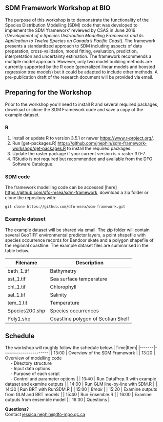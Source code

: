 ## SDM Framework Workshop at BIO
The purpose of this workshop is to demonstrate the functionality of the Species Distribution Modelling (SDM) code that was developed to implement the SDM 'framework' reviewed by CSAS in June 2019 (*Development of a Species Distribution Modelling Framework and its Application to Twelve Species on Canada’s Pacific Coast*). The framework presents a standardized approach to SDM including aspects of data preparation, cross-validation, model fitting, evaluation, prediction, interpretation and uncertainty estimation. The framework recommends a multiple model approach. However, only two model building methods are currently supported by the R code (generalized linear models and boosted regression tree models) but it could be adapted to include other methods. A pre-publication draft of the research document will be provided via email.

## Preparing for the Workshop
Prior to the workshop you'll need to install R and several required packages, download or clone the SDM Framework code and save a copy of the example dataset.

### R
1. Install or update R to version 3.5.1 or newer https://www.r-project.org/.
2. Run [get-packages.R] https://github.com/jnephin/sdm-framework-workshop/get-packages.R to install the required packages.
3. Update the raster package if your current version is < raster 3.0-7.
4. RStudio is not required but recommended and available from the DFO Software Catalogue.

### SDM code
The framework modelling code can be accessed [here] https://github.com/dfo-msea/sdm-framework, download a zip folder or clone the repository with:
```git
git clone https://github.com/dfo-msea/sdm-framework.git
```

### Example dataset
The example dataset will be shared via email. The zip folder will contain several GeoTIFF environmental predictor layers, a point shapefile with species occurrence records for Bandoor skate and a polygon shapefile of the regional coastline. The example dataset files are summarised in the table below.

|Filename |Description|
|-------|-----------------------|
|bath_1.tif |Bathymetry|
|sst_1.tif |Sea surface temperature|
|chl_1.tif |Chlorophyll|
|sal_1.tif |Salinity|
|tem_1.tit |Temperature|
|Species200.shp |Species occurrences|
|Poly1.shp |Coastline polygon of Scotian Shelf|


## Schedule
The workshop will roughly follow the schedule below.
|Time|Item|
|-------|-----------------------|
| 13:00 | Overview of the SDM Framework |
| 13:20 | Overview of modelling code <br>&emsp; - Directory structure <br>&emsp; - Input data options <br>&emsp; - Purpose of each script <br>&emsp; - Control and parameter options |
| 13:40 | Run DataPrep.R with example dataset and examine outputs |
| 14:00 | Run GLM line-by-line with SDM.R |
| 14:30 | Run BRT with RunSDM.R |
| 15:00 | *Break* |
| 15:20 | Examine outputs from GLM and BRT models |
| 15:40 | Run Ensemble.R |
| 16:00 | Examine outputs from ensemble model |
| 16:30 | Questions |


**Questions?**  
Contact jessica.nephin@dfo-mpo.gc.ca
